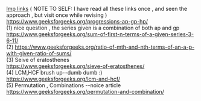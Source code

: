 <ins>Imp links</ins> ( NOTE TO SELF: I have read all these links once , and seen the approach , but visit once while revising )
<br>
https://www.geeksforgeeks.org/progressions-ap-gp-hp/
<br>
(1) nice question , the series given is a combination of both ap and gp
<br>
https://www.geeksforgeeks.org/sum-of-first-n-terms-of-a-given-series-3-6-11/
<br>
(2) https://www.geeksforgeeks.org/ratio-of-mth-and-nth-terms-of-an-a-p-with-given-ratio-of-sums/
<br>
(3) Seive of eratosthenes<br>
https://www.geeksforgeeks.org/sieve-of-eratosthenes/
<br>
(4) LCM,HCF brush up--dumb dumb :)<br>
https://www.geeksforgeeks.org/lcm-and-hcf/
<br>
(5) Permutation , Combinations --noice article<br>
https://www.geeksforgeeks.org/permutation-and-combination/

